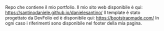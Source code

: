 Repo che contiene il mio portfolio.
Il mio sito web disponibile è qui:
https://santinodaniele.github.io/danielesantino/
Il template è stato progettato da DevFolio ed è disponibile qui: https://bootstrapmade.com/
In ogni caso i riferimenti sono disponibile nel footer della mia pagina.
